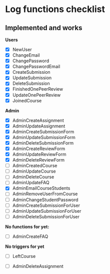 # Log functions checklist
## Implemented and works
**Users**
- [X] NewUser           
- [X] ChangeEmail         
- [X] ChangePassword    
- [X] ChangePasswordEmail
- [X] CreateSubmission 
- [X] UpdateSubmission
- [X] DeleteSubmission   
- [X] FinishedOnePeerReview 
- [X] UpdateOnePeerReview   
- [X] JoinedCourse

**Admin**
- [X] AdminCreateAssignment  
- [X] AdminUpdateAssignment  
- [X] AdminCreateSubmissionForm 
- [X] AdminUpdateSubmissionForm 
- [X] AdminDeleteSubmissionForm
- [X] AdminCreateReviewForm
- [X] AdminUpdateReviewForm
- [X] AdminDeleteReviewForm  
- [ ] AdminCreatedCourse 
- [ ] AdminUpdateCourse
- [ ] AdminDeleteCourse
- [ ] AdminUpdateFAQ 
- [X] AdminEmailCourseStudents
- [ ] AdminRemoveUserFromCourse
- [ ] AdminChangeStudentPassword  
- [ ] AdminCreateSubmissionForUser 
- [ ] AdminUpdateSubmissionForUser 
- [ ] AdminDeleteSubmissionForUser

**No functions for yet:**
- [ ] AdminCreateFAQ

**No triggers for yet**
- [ ] LeftCourse 
- [ ] AdminDeleteAssignment
	
